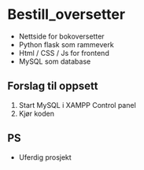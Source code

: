# Bestill_oversetter

- Nettside for bokoversetter
- Python flask som rammeverk
- Html / CSS / Js for frontend
- MySQL som database

## Forslag til oppsett

1. Start MySQL i XAMPP Control panel
2. Kjør koden

## PS
- Uferdig prosjekt
